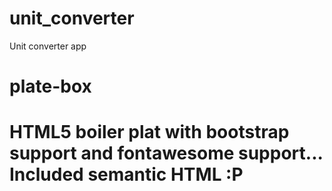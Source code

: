 # unit_converter
Unit converter app

plate-box
=========

HTML5 boiler plat with bootstrap support and fontawesome support... Included semantic HTML :P
=======
